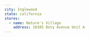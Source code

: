 ```yaml
---
city: Inglewood
state: california
stores:
  - name: Nature's Village
    address: 10105 Doty Avenue Unit A
---
```

